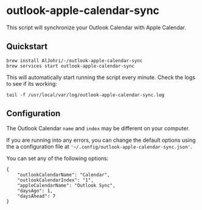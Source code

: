 # outlook-apple-calendar-sync

This script will synchronize your Outlook Calendar with Apple Calendar.

## Quickstart

```
brew install AlJohri/-/outlook-apple-calendar-sync
brew services start outlook-apple-calendar-sync
```

This will automatically start running the script every minute. Check the logs to see if its working:

```
tail -f /usr/local/var/log/outlook-apple-calendar-sync.log
```

## Configuration

The Outlook Calendar `name` and `index` may be different on your computer.

If you are running into any errors, you can change the default options using the a configuration file at `'~/.config/outlook-apple-calendar-sync.json'`.

You can set any of the following options:

```
{
    "outlookCalendarName": "Calendar",
    "outlookCalendarIndex": "1",
    "appleCalendarName": "Outlook Sync",
    "daysAgo": 1,
    "daysAhead": 7
}
```
